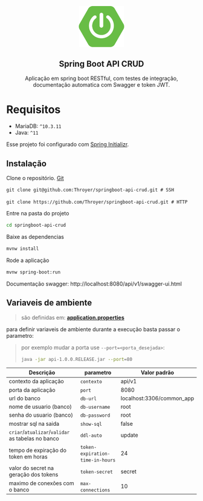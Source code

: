 <p align="center">
  <a href="https://github.com/Throyer" target="blank"><img src="./spring-boot_logo.png" width="120" alt="Spring boot Logo" /></a>
</p>

<h2 align="center">Spring Boot API CRUD</h2>
<p align="center">
    Aplicação em spring boot RESTful, com testes de integração,
    documentação automatica com Swagger e token JWT.
</p>

# Requisitos

- MariaDB: `^10.3.11`
- Java: `^11`

Esse projeto foi configurado com [Spring Initializr](https://start.spring.io/).

## Instalação

Clone o repositório. [Git](https://git-scm.com/)

```shell
git clone git@github.com:Throyer/springboot-api-crud.git # SSH

git clone https://github.com/Throyer/springboot-api-crud.git # HTTP
```

Entre na pasta do projeto

```bash
cd springboot-api-crud
```

Baixe as dependencias

```bash
mvnw install
```

Rode a aplicação

```bash
mvnw spring-boot:run
```

Documentação swagger: http://localhost:8080/api/v1/swagger-ui.html

## Variaveis de ambiente

> são definidas em: [**application.properties**](./src/main/resources/application.properties)

para definir variaveis de ambiente durante a execução basta passar o parametro:

> por exemplo mudar a porta use `--port=<porta_desejada>`:
>
> ```bash
> java -jar api-1.0.0.RELEASE.jar --port=80
> ```

| **Descrição**                                     | **parametro**                    | **Valor padrão**          |
| ------------------------------------------------- | -------------------------------- | ------------------------- |
| contexto da aplicação                             | `contexto`                       | api/v1                    |
| porta da aplicação                                | `port`                           | 8080                      |
| url do banco                                      | `db-url`                         | localhost:3306/common_app |
| nome de usuario (banco)                           | `db-username`                    | root                      |
| senha do usuario (banco)                          | `db-password`                    | root                      |
| mostrar sql na saida                              | `show-sql`                       | false                     |
| `criar`/`atualizar`/`validar` as tabelas no banco | `ddl-auto`                       | update                    |
| tempo de expiração do token em horas              | `token-expiration-time-in-hours` | 24                        |
| valor do secret na geração dos tokens             | `token-secret`                   | secret                    |
| maximo de conexões com o banco                    | `max-connections`                | 10                        |
